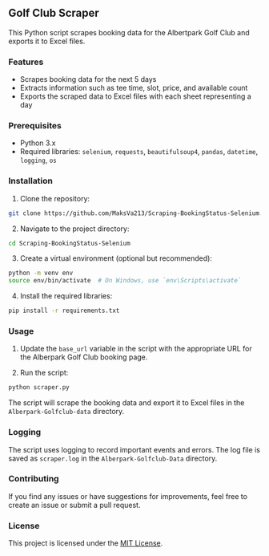 ## Golf Club Scraper

This Python script scrapes booking data for the Albertpark Golf Club and exports it to Excel files.

### Features

- Scrapes booking data for the next 5 days
- Extracts information such as tee time, slot, price, and available count
- Exports the scraped data to Excel files with each sheet representing a day

### Prerequisites

- Python 3.x
- Required libraries:   `selenium`, `requests`, `beautifulsoup4`, `pandas`, `datetime`, `logging`, `os`

### Installation

1. Clone the repository:

```bash
git clone https://github.com/MaksVa213/Scraping-BookingStatus-Selenium.git
```

2. Navigate to the project directory:

```bash
cd Scraping-BookingStatus-Selenium
```

3. Create a virtual environment (optional but recommended):

```bash
python -m venv env
source env/bin/activate  # On Windows, use `env\Scripts\activate`
```

4. Install the required libraries:

```bash
pip install -r requirements.txt
```

### Usage

1. Update the `base_url` variable in the script with the appropriate URL for the Alberpark Golf Club booking page.

2. Run the script:

```bash
python scraper.py
```

The script will scrape the booking data and export it to Excel files in the `Alberpark-Golfclub-data` directory.

### Logging

The script uses logging to record important events and errors. The log file is saved as `scraper.log` in the `Alberpark-Golfclub-Data` directory.

### Contributing

If you find any issues or have suggestions for improvements, feel free to create an issue or submit a pull request.

### License

This project is licensed under the [MIT License](LICENSE).
